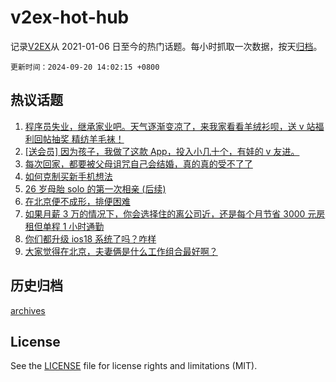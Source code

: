 # v2ex-hot-hub

 记录[V2EX](https://www.v2ex.com/)从 2021-01-06 日至今的热门话题。每小时抓取一次数据，按天[归档](archives)。

`更新时间：2024-09-20 14:02:15 +0800`

## 热议话题

1. [程序员失业，继承家业吧。天气逐渐变凉了，来我家看看羊绒衫呗，送 v 站福利回帖抽奖 精纺羊毛袜！](https://www.v2ex.com/t/1074247)
1. [[送会员] 因为孩子，我做了这款 App，投入小几十个，有娃的 v 友进。](https://www.v2ex.com/t/1074110)
1. [每次回家，都要被父母诅咒自己会结婚，真的真的受不了了](https://www.v2ex.com/t/1074237)
1. [如何克制买新手机想法](https://www.v2ex.com/t/1074229)
1. [26 岁母胎 solo 的第一次相亲 (后续)](https://www.v2ex.com/t/1074269)
1. [在北京便不成形，排便困难](https://www.v2ex.com/t/1074066)
1. [如果月薪 3 万的情况下，你会选择住的离公司近，还是每个月节省 3000 元房租但单程 1 小时通勤](https://www.v2ex.com/t/1074173)
1. [你们都升级 ios18 系统了吗？咋样](https://www.v2ex.com/t/1074254)
1. [大家觉得在北京，夫妻俩是什么工作组合最好啊？](https://www.v2ex.com/t/1074070)

## 历史归档

[archives](archives)

## License

See the [LICENSE](LICENSE) file for license rights and limitations (MIT).
